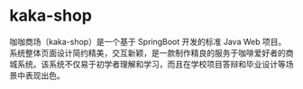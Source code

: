# kaka-shop
咖咖商场（kaka-shop）是一个基于 SpringBoot 开发的标准 Java Web 项目。系统整体页面设计简约精美，交互新颖，是一款制作精良的服务于咖啡爱好者的商城系统。该系统不仅易于初学者理解和学习，而且在学校项目答辩和毕业设计等场景中表现出色。
